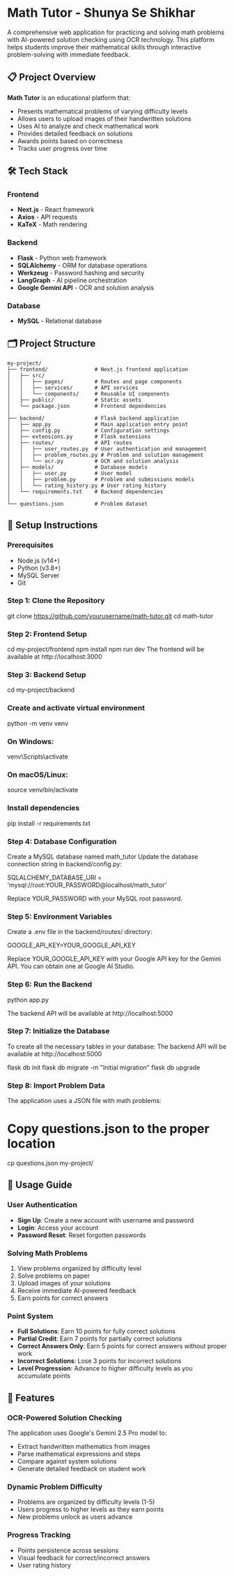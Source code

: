 # Math Tutor - Shunya Se Shikhar

A comprehensive web application for practicing and solving math problems with AI-powered solution checking using OCR technology. This platform helps students improve their mathematical skills through interactive problem-solving with immediate feedback.

## 📋 Project Overview

**Math Tutor** is an educational platform that:
- Presents mathematical problems of varying difficulty levels
- Allows users to upload images of their handwritten solutions
- Uses AI to analyze and check mathematical work
- Provides detailed feedback on solutions
- Awards points based on correctness
- Tracks user progress over time

## 🛠️ Tech Stack

### Frontend
- **Next.js** - React framework
- **Axios** - API requests
- **KaTeX** - Math rendering

### Backend
- **Flask** - Python web framework
- **SQLAlchemy** - ORM for database operations
- **Werkzeug** - Password hashing and security
- **LangGraph** - AI pipeline orchestration
- **Google Gemini API** - OCR and solution analysis

### Database
- **MySQL** - Relational database

## 🗂️ Project Structure
```
my-project/
├── frontend/               # Next.js frontend application
│   ├── src/
│   │   ├── pages/          # Routes and page components
│   │   ├── services/       # API services
│   │   └── components/     # Reusable UI components
│   ├── public/             # Static assets
│   └── package.json        # Frontend dependencies
│
├── backend/                # Flask backend application
│   ├── app.py              # Main application entry point
│   ├── config.py           # Configuration settings
│   ├── extensions.py       # Flask extensions
│   ├── routes/             # API routes
│   │   ├── user_routes.py  # User authentication and management
│   │   ├── problem_routes.py # Problem and solution management
│   │   └── ocr.py          # OCR and solution analysis
│   ├── models/             # Database models
│   │   ├── user.py         # User model
│   │   ├── problem.py      # Problem and submissions models
│   │   └── rating_history.py # User rating history
│   └── requirements.txt    # Backend dependencies
│
└── questions.json          # Problem dataset
```

## 🚀 Setup Instructions

### Prerequisites

- Node.js (v14+)
- Python (v3.8+)
- MySQL Server
- Git

### Step 1: Clone the Repository

git clone https://github.com/yourusername/math-tutor.git
cd math-tutor

### Step 2: Frontend Setup

cd my-project/frontend
npm install
npm run dev
The frontend will be available at http://localhost:3000

### Step 3: Backend Setup

cd my-project/backend

### Create and activate virtual environment
python -m venv venv
### On Windows:
venv\Scripts\activate
### On macOS/Linux:
source venv/bin/activate

### Install dependencies
pip install -r requirements.txt

### Step 4: Database Configuration
Create a MySQL database named math_tutor
Update the database connection string in backend/config.py:

SQLALCHEMY_DATABASE_URI = 'mysql://root:YOUR_PASSWORD@localhost/math_tutor'

Replace YOUR_PASSWORD with your MySQL root password.

### Step 5: Environment Variables
Create a .env file in the backend/routes/ directory:

GOOGLE_API_KEY=YOUR_GOOGLE_API_KEY

Replace YOUR_GOOGLE_API_KEY with your Google API key for the Gemini API. You can obtain one at Google AI Studio.

### Step 6: Run the Backend
python app.py

The backend API will be available at http://localhost:5000

### Step 7: Initialize the Database
To create all the necessary tables in your database:
The backend API will be available at http://localhost:5000

flask db init
flask db migrate -m "Initial migration"
flask db upgrade

### Step 8: Import Problem Data
The application uses a JSON file with math problems:
# Copy questions.json to the proper location
cp questions.json my-project/

## 📝 Usage Guide

### User Authentication

- **Sign Up**: Create a new account with username and password
- **Login**: Access your account
- **Password Reset**: Reset forgotten passwords

### Solving Math Problems

1. View problems organized by difficulty level
2. Solve problems on paper
3. Upload images of your solutions
4. Receive immediate AI-powered feedback
5. Earn points for correct answers

### Point System

- **Full Solutions**: Earn 10 points for fully correct solutions
- **Partial Credit**: Earn 7 points for partially correct solutions
- **Correct Answers Only**: Earn 5 points for correct answers without proper work
- **Incorrect Solutions**: Lose 3 points for incorrect solutions
- **Level Progression**: Advance to higher difficulty levels as you accumulate points

## 🌟 Features

### OCR-Powered Solution Checking

The application uses Google's Gemini 2.5 Pro model to:
- Extract handwritten mathematics from images
- Parse mathematical expressions and steps
- Compare against system solutions
- Generate detailed feedback on student work

### Dynamic Problem Difficulty

- Problems are organized by difficulty levels (1-5)
- Users progress to higher levels as they earn points
- New problems unlock as users advance

### Progress Tracking

- Points persistence across sessions
- Visual feedback for correct/incorrect answers
- User rating history

